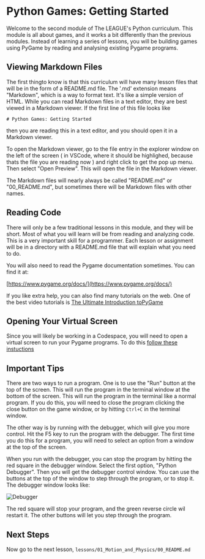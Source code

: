# Python Games: Getting Started

Welcome to the second module of The LEAGUE's Python curriculum. This module is all about games, 
and it works a bit differently than the previous modules. Instead of learning a series of lessons, 
you will be building games using PyGame by reading and analysing existing Pygame programs. 

## Viewing Markdown Files

The first thingto know  is that this curriculum will have many lesson files that
will be in the form of a README.md file. The '.md' extension means "Markdown",
which is a way to format text. It's like a simple version of HTML. While you can
read Markdown files in a text editor, they are best viewed in a Markdown viewer.
If the first line of this file looks like 

    # Python Games: Getting Started

then you are reading this in a text editor, and you should open it in a Markdown
viewer.

To open the Markdown viewer, go to the file entry in the explorer window on the
left of the screen ( in VSCode, where it should be highlighed, because thats the
file you are reading now ) and right click to get the pop up menu. Then select
"Open Preview". This will open the file in the Markdown viewer.

The Markdown files will nearly always be called "README.md" or "00_README.md",
but sometimes there will be Markdown files with other names. 

## Reading Code

There will only be a few traditional lessons in this module, and they will be
short. Most of what you will learn will be from reading and analyzing code. This
is a very important skill for a programmer. Each lesson or assignment will be in
a directory with a README.md file that will explain what you need to do.

You will also need to read the Pygame documentation sometimes. You can find it
at:

[https://www.pygame.org/docs/](https://www.pygame.org/docs/)

If you like extra help, you can also find many tutorials on the web. One of the
best video tutorials is [The Ultimate Introduction toPyGame](https://youtu.be/AY9MnQ4x3zk?si=HFtptJF9MVeq-hFO)


## Opening Your Virtual Screen

Since you will likely be working in a Codespace, you will need to open a virtual
screen to run your Pygame programs. To do this [follow these instuctions](https://curriculum.jointheleague.org/howto/python_codespaces.html#open-a-virtual-screen-on-the-web)


## Important Tips

There are two ways to run a program. One is to use the  "Run" button at the top
of the screen. This will run the program in the terminal window at the bottom of
the screen. This will run the program in the terminal like a normal program. If
you do this, you will need to close the program clicking the close button on the
game window, or by hitting `Ctrl+C` in the terminal window.

The other way is by running with the debugger, which will give you more control.
Hit the F5 key to run the program with the debugger. The first time you do this
for a program, you will need to select an option from a window at the top of the
screen. 

When you run with the debugger, you can stop the program by hitting the red
square in the debugger window. Select the first option, "Python Debugger".  Then
you will get the debugger control window. You can use the buttons at the top of
the window to step through the program, or to stop it. The debugger window looks
like: 

![Debugger](https://images.jointheleague.org/vscode/debug_bar.png)

The red square will stop your program, and the green reverse circle wil restart
it. The other buttons will let you step through the program.


## Next Steps

Now go to the next lesson, `lessons/01_Motion_and_Physics/00_README.md`